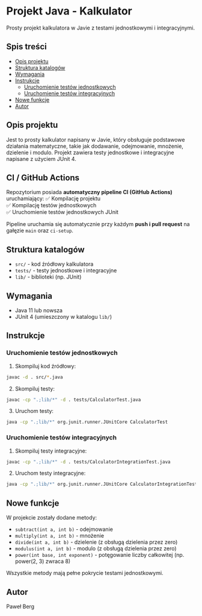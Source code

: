 # Projekt Java - Kalkulator

Prosty projekt kalkulatora w Javie z testami jednostkowymi i integracyjnymi.

## Spis treści

- [Opis projektu](#opis-projektu)
- [Struktura katalogów](#struktura-katalogów)
- [Wymagania](#wymagania)
- [Instrukcje](#instrukcje)
  - [Uruchomienie testów jednostkowych](#uruchomienie-testów-jednostkowych)
  - [Uruchomienie testów integracyjnych](#uruchomienie-testów-integracyjnych)
- [Nowe funkcje](#nowe-funkcje)
- [Autor](#autor)

## Opis projektu

Jest to prosty kalkulator napisany w Javie, który obsługuje podstawowe działania matematyczne, takie jak dodawanie, odejmowanie, mnożenie, dzielenie i modulo. Projekt zawiera testy jednostkowe i integracyjne napisane z użyciem JUnit 4.

## CI / GitHub Actions

Repozytorium posiada **automatyczny pipeline CI (GitHub Actions)** uruchamiający:
✅ Kompilację projektu  
✅ Kompilację testów jednostkowych  
✅ Uruchomienie testów jednostkowych JUnit

Pipeline uruchamia się automatycznie przy każdym **push i pull request** na gałęzie `main` oraz `ci-setup`.

## Struktura katalogów

- `src/` - kod źródłowy kalkulatora
- `tests/` - testy jednostkowe i integracyjne
- `lib/` - biblioteki (np. JUnit)

## Wymagania

- Java 11 lub nowsza
- JUnit 4 (umieszczony w katalogu `lib/`)

## Instrukcje

### Uruchomienie testów jednostkowych

1. Skompiluj kod źródłowy:

```sh
javac -d . src/*.java
```

2. Skompiluj testy:

```sh
javac -cp ".;lib/*" -d . tests/CalculatorTest.java
```

3. Uruchom testy:

```sh
java -cp ".;lib/*" org.junit.runner.JUnitCore CalculatorTest
```

### Uruchomienie testów integracyjnych

1. Skompiluj testy integracyjne:

```sh
javac -cp ".;lib/*" -d . tests/CalculatorIntegrationTest.java
```

2. Uruchom testy integracyjne:

```sh
java -cp ".;lib/*" org.junit.runner.JUnitCore CalculatorIntegrationTest
```

## Nowe funkcje

W projekcie zostały dodane metody:
- `subtract(int a, int b)` - odejmowanie
- `multiply(int a, int b)` - mnożenie
- `divide(int a, int b)` - dzielenie (z obsługą dzielenia przez zero)
- `modulus(int a, int b)` - modulo (z obsługą dzielenia przez zero)
- `power(int base, int exponent)` - potęgowanie liczby całkowitej (np. power(2, 3) zwraca 8)

Wszystkie metody mają pełne pokrycie testami jednostkowymi.

## Autor

Paweł Berg